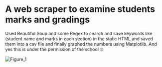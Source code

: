 # A web scraper to examine students marks and gradings
Used Beautiful Soup and some Regex to search and save keywords like (student name and marks in each section) in the static HTML and saved them into a csv file and finally graphed the numbers using Matplotlib.
And yes this is under the permission of the school 🙄

![Figure_1](https://user-images.githubusercontent.com/78038233/222256434-0390bdaa-6e42-4a33-8032-c9f515afaa06.png)
